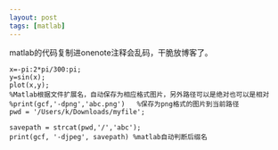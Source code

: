 ```yaml
---
layout: post
tags: [matlab]
---
```







matlab的代码复制进onenote注释会乱码，干脆放博客了。

```
x=-pi:2*pi/300:pi;
y=sin(x);
plot(x,y);
%Matlab根据文件扩展名，自动保存为相应格式图片，另外路径可以是绝对也可以是相对
%print(gcf,'-dpng','abc.png')   %保存为png格式的图片到当前路径
pwd = '/Users/k/Downloads/myfile';

savepath = strcat(pwd,'/','abc');
print(gcf, '-djpeg', savepath) %matlab自动判断后缀名
```

